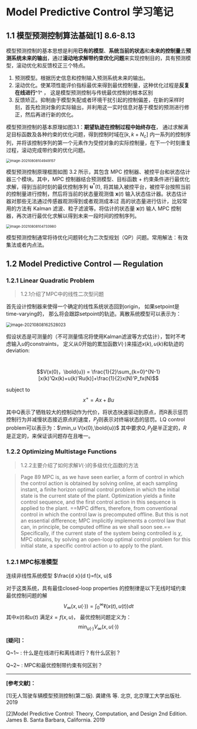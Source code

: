 # Model Predictive Control 学习笔记

## 1.1 模型预测控制算法基础[1] 8.6-8.13

模型预测控制的基本思想是利用**已有的模型**、**系统当前的状态**和**未来的控制量**去**预测系统未来的输出**，通过**滚动地求解带约束优化问题**来实现控制目的，具有预测模型，滚动优化和反馈校正三个特点。

1. 预测模型。根据历史信息和控制输入预测系统未来的输出。
2. 滚动优化。使某项性能评价指标最优来得到最优控制量，这种优化过程是**反复在线进行**^1^ ， 这是模型预测控制与传统最优控制的根本区别 
3. 反馈矫正。抑制由于模型失配或者环境干扰引起的控制偏差，在新的采样时刻，首先检测对象的实际输出，并利用这一实时信息对基于模型的预测进行修正，然后再进行新的优化。

模型预测控制的基本原理如图3.1：**期望轨迹在控制过程中始终存在**， 通过求解满足目标函数及各种约束的优化问题，得到控制时域在$[k, k+N_c]$ 内一系列的控制序列，并将该控制序列的第一个元素作为受控对象的实际控制量，在下一个时刻重复过程，滚动完成带约束的优化问题。

<img src="D:\MPC_Learning_Note\MPCNotebook.assets\image-20210808104949157.png" alt="image-20210808104949157" style="zoom: 67%;" />

模型预测控制原理框图如图 $3.2$ 所示，其包含 MPC 控制器、被控平台和状态估计器三个模块。其中，MPC 控制器结合预测模型、目标函数 $+$ 约束条件进行最优化求解，得到当前时刻的最优控制序列 $\boldsymbol{u}^{*}(t)$, 将其输入被控平台，被控平台按照当前的控制量进行控制，然后将当前的状态量观测值 $\boldsymbol{x}(t)$ 输入状态估计器。状态估计器对那些无法通过传感器观测得到或者观测成本过 高的状态量进行估计，比较常用的方法有 Kalman 滤波、粒子滤波等。将估计的状态量 $\boldsymbol{x}(t)$ 输人 MPC 控制器，再次进行最优化求解以得到未来一段时间的控制序列。

<img src="C:\Users\asus1\AppData\Roaming\Typora\typora-user-images\image-20210808104733980.png" alt="image-20210808104733980" style="zoom: 67%;" />

模型预测控制通常将待优化问题转化为二次型规划（QP）问题。常用解法：有效集法或者内点法。

## 1.2 Model Predictive Control — Regulation

### 1.2.1 Linear Quadratic Problem 

> 1.2.1介绍了MPC中的线性二次型问题

首先设计控制器来使得一个确定的线性系统状态回到origin， 如果setpoint是time-varying的， 那么将会跟踪setpoint的轨迹。离散系统模型可以表示为：

<img src="D:\MPC_Learning_Note\MPCNotebook.assets\image-20210808162528023.png" alt="image-20210808162528023" style="zoom: 80%;" />

假设状态是可测量的（不可测量情况将使用Kalman滤波等方式估计），暂时不考虑输入$u$​​的constraints， 定义从0开始的累加函数$V(\cdot)$​来描述$x(k),u(k)$和轨迹的deviation:

​				$$V(x(0)，\bold{u}) = \frac{1}{2}\sum_{k=0}^{N-1}[x(k)'Qx(k)+u(k)'Ru(k)]+\frac{1}{2}x(N)'P_fx(N)$$

subject to 					$$x^+ = Ax+Bu$$

其中Q表示了牺牲较大的控制动作为代价，将状态快速驱动到原点，而R表示惩罚控制行为并减慢状态接近原点的速度，$P_f$​ 则表示对终端状态的惩罚。LQ control problem可以表示为：$\min_u V(x(0),\bold{u})$ 其中要求$Q, P_f$是半正定的，$R$​是正定的，来保证该问题存在且唯一。

### 1.2.2 Optimizing Multistage Functions

> 1.2.2主要介绍了如何求解$V(\cdot)$​​ 的多级优化函数的方法
>
> 

> Page 89
> MPC is, as we have seen earlier, a form of control in which the control action is obtained by solving online, at each sampling instant, a finite horizon optimal control problem in which the initial state is the current state of the plant. Optimization yields a finite control sequence, and the first control action in this sequence is applied to the plant. ==MPC differs, therefore, from conventional control in which the control law is precomputed offline. But this is not an essential difference; MPC implicitly implements a control law that can, in principle, be computed
> offline as we shall soon see.== Specifically, if the current state of the system being controlled is $\chi$, MPC obtains, by solving an open-loop optimal control problem for this initial state, a specific control action $u$​ to apply to the plant.

### 1.2.1 MPC标准模型

连续非线性系统模型 $\frac{d x}{d t}=f(x, u)$​ ​

对于这类系统，具有最佳closed-loop properties 的控制律是以下无线时域约束最优控制问题的解
$$
V_{\infty}(x, u(\cdot))=\int_{0}^{\infty} \ell(x(t), u(t)) d t
$$
其中$x(t)$和$u(t)$ 满足$\dot{x}=f(x,u)$， 最优控制问题定义为：
$$
\min_{u(\cdot)} V_{\infty}(x,u(\cdot))
$$


**[疑问]：**

Q~1~ : 什么是在线进行和离线进行？有什么区别？

Q~2~ : MPC和最优控制带约束有何区别？

****

**[参考文献]：** 

[1]无人驾驶车辆模型预测控制(第二版). 龚建伟 等. 北京, 北京理工大学出版社. 2019

[2]Model Predictive Control: Theory, Computation, and Design 2nd Edition. James B. Santa Barbara, California. 2019

